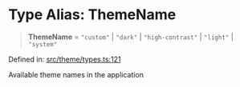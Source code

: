 # Type Alias: ThemeName

> **ThemeName** = `"custom"` \| `"dark"` \| `"high-contrast"` \| `"light"` \| `"system"`

Defined in: [src/theme/types.ts:121](https://github.com/Nick2bad4u/Uptime-Watcher/blob/dca5483e793478722cd3e6e125cafcec5fc771f0/src/theme/types.ts#L121)

Available theme names in the application
